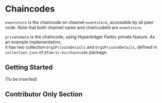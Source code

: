 # Chaincodes

`eventstore` is the chaincode on channel `eventstore`, accessible by all peer node. Note
that both channel name and chaincodeId are `eventstore`.

`privatedata` is the chaincode, using Hyperledger Farbic private feature. As an example implementation,  
it has two collection `Org1PrivateDetails` and `Org1PrivateDetails`, defined in `collection.json` of
`@fabric-es/chaincode` package.

## Getting Started

(To be inserted)

## Contributor Only Section
